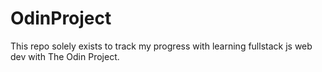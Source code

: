# OdinProject

This repo solely exists to track my progress with learning fullstack js web dev with The Odin Project.
